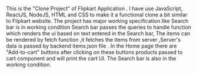 This is the "Clone Project" of Flipkart Application . I have use JavaScript, ReactJS, NodeJS, HTML and CSS to make it a functional clone a bit similar to Flipkart website. 
The project has major working specification like Search bar is in working condition Search bar passes the queries to handle function which renders the ui based on text entered in the Search bar, The items can be rendered by fetch function ,it fetches the items from server ,Server's data is passed by backend items.json file . 
In the Home page there are "Add-to-cart" buttons after clicking on these buttons products passed to cart component and will print the cart UI. The Search bar is also in the working condition.


